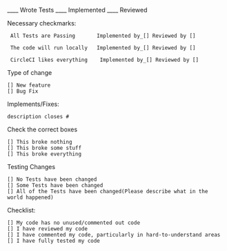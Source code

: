 ____ Wrote Tests ____ Implemented ____ Reviewed

Necessary checkmarks:

     All Tests are Passing       Implemented by_[] Reviewed by []

     The code will run locally   Implemented by_[] Reviewed by []

     CircleCI likes everything    Implemented by_[] Reviewed by []

Type of change

    [] New feature
    [] Bug Fix

Implements/Fixes:

    description closes #

Check the correct boxes

    [] This broke nothing
    [] This broke some stuff
    [] This broke everything

Testing Changes

    [] No Tests have been changed
    [] Some Tests have been changed
    [] All of the Tests have been changed(Please describe what in the world happened)

Checklist:

    [] My code has no unused/commented out code
    [] I have reviewed my code
    [] I have commented my code, particularly in hard-to-understand areas
    [] I have fully tested my code